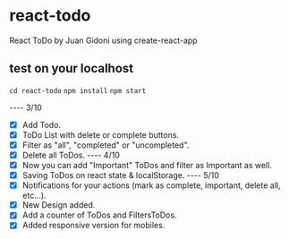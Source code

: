 # react-todo

React ToDo by Juan Gidoni using create-react-app

## test on your localhost

`cd react-todo`
`npm install`
`npm start`

---- 3/10
* [x] Add Todo.
* [x] ToDo List with delete or complete buttons.
* [x] Filter as "all", "completed" or "uncompleted".
* [x] Delete all ToDos.
---- 4/10
* [x] Now you can add "Important" ToDos and filter as Important as well.
* [x] Saving ToDos on react state & localStorage.
---- 5/10
* [x] Notifications for your actions (mark as complete, important, delete all, etc...).
* [x] New Design added.
* [x] Add a counter of ToDos and FiltersToDos.
* [x] Added responsive version for mobiles.